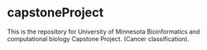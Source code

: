 # capstoneProject

This is the repository for University of Minnesota Bioinformatics and computational biology Capstone Project. (Cancer classification).
